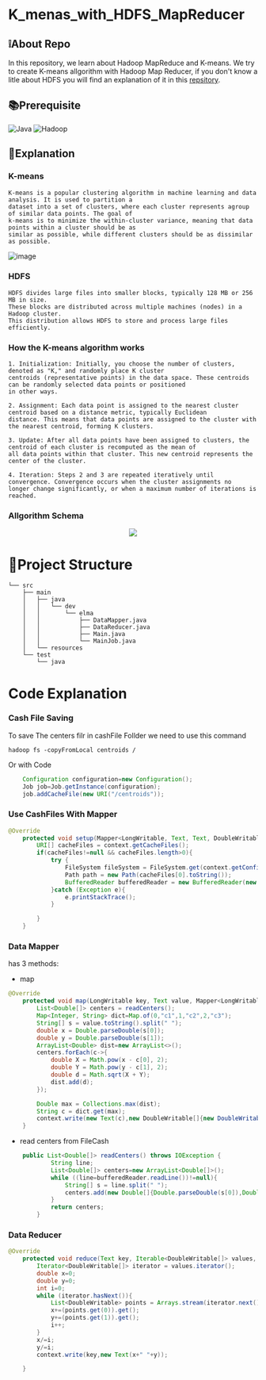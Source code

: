 # K_menas_with_HDFS_MapReducer
## ❕About Repo
In this repository, we learn about Hadoop MapReduce and K-means. We try to create K-means allgorithm with Hadoop Map Reducer, if you don't know a litle about HDFS you will find an explanation of it in this [repsitory](https://github.com/Elma-dev/hdfs_Big_Data.git).

## 📚Prerequisite
![Java](https://img.shields.io/badge/java-%23ED8B00.svg?style=for-the-badge&logo=openjdk&logoColor=white)
![Hadoop](https://img.shields.io/badge/Apache%20Hadoop-66CCFF.svg?style=for-the-badge&logo=Apache-Hadoop&logoColor=black)

## 📝Explanation
### K-means
```
K-means is a popular clustering algorithm in machine learning and data analysis. It is used to partition a
dataset into a set of clusters, where each cluster represents agroup of similar data points. The goal of
k-means is to minimize the within-cluster variance, meaning that data points within a cluster should be as
similar as possible, while different clusters should be as dissimilar as possible.
```
![image](https://github.com/Elma-dev/K_menas_with_HDFS_MapReducer/assets/67378945/1d8c9e47-d07c-4449-9684-6ff23be8764c)

### HDFS
```
HDFS divides large files into smaller blocks, typically 128 MB or 256 MB in size.
These blocks are distributed across multiple machines (nodes) in a Hadoop cluster.
This distribution allows HDFS to store and process large files efficiently.
```

### How the K-means algorithm works
```
1. Initialization: Initially, you choose the number of clusters, denoted as "K," and randomly place K cluster
centroids (representative points) in the data space. These centroids can be randomly selected data points or positioned
in other ways.

2. Assignment: Each data point is assigned to the nearest cluster centroid based on a distance metric, typically Euclidean
distance. This means that data points are assigned to the cluster with the nearest centroid, forming K clusters.

3. Update: After all data points have been assigned to clusters, the centroid of each cluster is recomputed as the mean of
all data points within that cluster. This new centroid represents the center of the cluster.

4. Iteration: Steps 2 and 3 are repeated iteratively until convergence. Convergence occurs when the cluster assignments no
longer change significantly, or when a maximum number of iterations is reached.
```
### Allgorithm Schema
<center><img src="https://github.com/Elma-dev/K_menas_with_HDFS_MapReducer/assets/67378945/2257c7a5-09ef-4849-a0e2-1cfff6b33bec"></center>

# 🌴Project Structure

```
└── src
    ├── main
    │   ├── java
    │   │   └── dev
    │   │       └── elma
    │   │           ├── DataMapper.java
    │   │           ├── DataReducer.java
    │   │           ├── Main.java
    │   │           └── MainJob.java
    │   └── resources
    └── test
        └── java

```

# Code Explanation
### Cash File Saving

To save The centers filr in cashFile Follder we need to use this command

```Hadoop
hadoop fs -copyFromLocal centroids /
```
Or with Code
```java
    Configuration configuration=new Configuration();
    Job job=Job.getInstance(configuration);
    job.addCacheFile(new URI("/centroids"));

```
### Use CashFiles With Mapper
```java
@Override
    protected void setup(Mapper<LongWritable, Text, Text, DoubleWritable[]>.Context context) throws IOException, InterruptedException {
        URI[] cacheFiles = context.getCacheFiles();
        if(cacheFiles!=null && cacheFiles.length>0){
            try {
                FileSystem fileSystem = FileSystem.get(context.getConfiguration());
                Path path = new Path(cacheFiles[0].toString());
                BufferedReader bufferedReader = new BufferedReader(new InputStreamReader(fileSystem.open(path)));
            }catch (Exception e){
                e.printStackTrace();
            }

        }
    }
```
### Data Mapper

has 3 methods:
* map 
```java
@Override
    protected void map(LongWritable key, Text value, Mapper<LongWritable, Text, Text, DoubleWritable[]>.Context context) throws IOException, InterruptedException {
        List<Double[]> centers = readCenters();
        Map<Integer, String> dict=Map.of(0,"c1",1,"c2",2,"c3");
        String[] s = value.toString().split(" ");
        double x = Double.parseDouble(s[0]);
        double y = Double.parseDouble(s[1]);
        ArrayList<Double> dist=new ArrayList<>();
        centers.forEach(c->{
            double X = Math.pow(x - c[0], 2);
            double Y = Math.pow(y - c[1], 2);
            double d = Math.sqrt(X + Y);
            dist.add(d);
        });

        Double max = Collections.max(dist);
        String c = dict.get(max);
        context.write(new Text(c),new DoubleWritable[]{new DoubleWritable(x),new DoubleWritable(y)});
    }
```
* read centers from FileCash
```java
    public List<Double[]> readCenters() throws IOException {
            String line;
            List<Double[]> centers=new ArrayList<Double[]>();
            while ((line=bufferedReader.readLine())!=null){
                String[] s = line.split(" ");
                centers.add(new Double[]{Double.parseDouble(s[0]),Double.parseDouble(s[1])});
            }
            return centers;
        }
```

### Data Reducer

```java
@Override
    protected void reduce(Text key, Iterable<DoubleWritable[]> values, Reducer<Text, DoubleWritable[], Text, Text>.Context context) throws IOException, InterruptedException {
        Iterator<DoubleWritable[]> iterator = values.iterator();
        double x=0;
        double y=0;
        int i=0;
        while (iterator.hasNext()){
            List<DoubleWritable> points = Arrays.stream(iterator.next()).toList();
            x+=(points.get(0)).get();
            y+=(points.get(1)).get();
            i++;
        }
        x/=i;
        y/=i;
        context.write(key,new Text(x+" "+y));

    }
```


